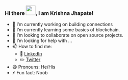 ### Hi there <img src="https://raw.githubusercontent.com/MartinHeinz/MartinHeinz/master/wave.gif" width="30px">, I am Krishna Jhapate!



- 🔭 I’m currently working on building connections
- 🌱 I’m currently learning some basics of blockchain.
- 👯 I’m looking to collaborate on open source projects.
- 🤔 I’m looking for help with ...
- 📫 How to find me: 
  - :office: [LinkedIn](https://www.linkedin.com/in/krishna-jhapate/)
  - ✏️ [Twitter](https://twitter.com/krishnajhapate )
- 😄 Pronouns: He/His
- ⚡ Fun fact: Noob

